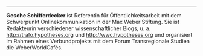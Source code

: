 ---

**Gesche Schifferdecker** ist Referentin für
Öffentlichkeitsarbeit mit dem Schwerpunkt Onlinekommunikation in der Max
Weber Stiftung. Sie ist Redakteurin verschiedener wissenschaftlicher
Blogs, u. a. <http://trafo.hypotheses.org> und <http://wwc.hypotheses.org> und organisiert im Rahmen eines Verbundprojekts mit dem Forum Transregionale Studien die WeberWorldCafés.
